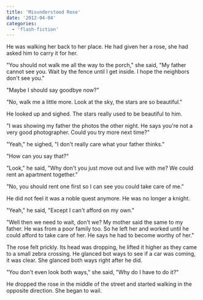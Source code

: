 ```yaml
---
title: 'Misunderstood Rose'
date: '2012-04-04'
categories:
  - 'flash-fiction'
---
```


He was walking her back to her place. He had given her a rose, she had asked him
to carry it for her.

<!-- truncate -->

"You should not walk me all the way to the porch," she said, "My father cannot
see you. Wait by the fence until I get inside. I hope the neighbors don't see
you."

"Maybe I should say goodbye now?"

"No, walk me a little more. Look at the sky, the stars are so beautiful."

He looked up and sighed. The stars really used to be beautiful to him.

"I was showing my father the photos the other night. He says you're not a very
good photographer. Could you try more next time?"

"Yeah," he sighed, "I don't really care what your father thinks."

"How can you say that?"

"Look," he said, "Why don't you just move out and live with me? We could rent an
apartment together."

"No, you should rent one first so I can see you could take care of me."

He did not feel it was a noble quest anymore. He was no longer a knight.

"Yeah," he said, "Except I can't afford on my own."

"Well then we need to wait, don't we? My mother said the same to my father. He
was from a poor family too. So he left her and worked until he could afford to
take care of her. He says he had to become worthy of her."

The rose felt prickly. Its head was dropping, he lifted it higher as they came
to a small zebra crossing. He glanced bot ways to see if a car was coming, it
was clear. She glanced both ways right after he did.

"You don't even look both ways," she said, "Why do I have to do it?"

He dropped the rose in the middle of the street and started walking in the
opposite direction. She began to wail.
